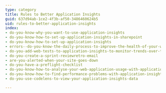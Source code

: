 ```yaml
---
type: category
title: Rules to Better Application Insights
guid: 637d94ab-1ce2-4f3b-af50-3486460624b5
uid: rules-to-better-application-insights
index:
- do-you-know-why-you-want-to-use-application-insights
- do-you-know-how-to-set-up-application-insights-in-sharepoint
- do-you-know-how-to-set-up-application-insights
- errors--do-you-know-the-daily-process-to-improve-the-health-of-your-web-application
- do-you-add-web-tests-to-application-insights-to-monitor-trends-over-time
- do-you-create-a-sprint-reviewretro-email
- are-you-alerted-when-your-site-goes-down
- do-you-have-a-preflight-checklist
- do-you-know-how-to-analyse-your-web-application-usage-with-application-insights
- do-you-know-how-to-find-performance-problems-with-application-insights
- do-you-use-codelens-to-view-your-application-insights-data

---
```

 

